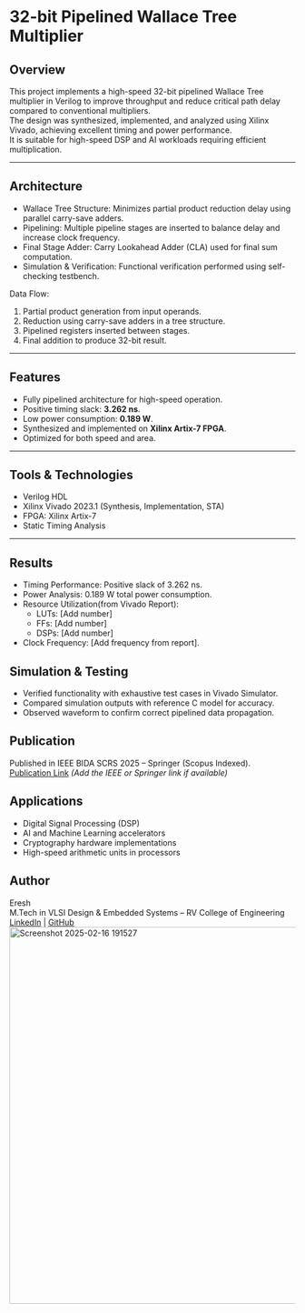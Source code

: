 # 32-bit Pipelined Wallace Tree Multiplier

## Overview
This project implements a high-speed 32-bit pipelined Wallace Tree multiplier in Verilog to improve throughput and reduce critical path delay compared to conventional multipliers.  
The design was synthesized, implemented, and analyzed using Xilinx Vivado, achieving excellent timing and power performance.  
It is suitable for high-speed DSP and AI workloads requiring efficient multiplication.

---

## Architecture
- Wallace Tree Structure: Minimizes partial product reduction delay using parallel carry-save adders.
- Pipelining: Multiple pipeline stages are inserted to balance delay and increase clock frequency.
- Final Stage Adder: Carry Lookahead Adder (CLA) used for final sum computation.
- Simulation & Verification: Functional verification performed using self-checking testbench.

Data Flow:
1. Partial product generation from input operands.
2. Reduction using carry-save adders in a tree structure.
3. Pipelined registers inserted between stages.
4. Final addition to produce 32-bit result.

---

## Features
- Fully pipelined architecture for high-speed operation.
- Positive timing slack: **3.262 ns**.
- Low power consumption: **0.189 W**.
- Synthesized and implemented on **Xilinx Artix-7 FPGA**.
- Optimized for both speed and area.

---

## Tools & Technologies
- Verilog HDL
- Xilinx Vivado 2023.1 (Synthesis, Implementation, STA)
- FPGA: Xilinx Artix-7
- Static Timing Analysis

---

## Results
- Timing Performance: Positive slack of 3.262 ns.
- Power Analysis: 0.189 W total power consumption.
- Resource Utilization(from Vivado Report):
  - LUTs: [Add number]
  - FFs: [Add number]
  - DSPs: [Add number]
- Clock Frequency: [Add frequency from report].


## Simulation & Testing
- Verified functionality with exhaustive test cases in Vivado Simulator.
- Compared simulation outputs with reference C model for accuracy.
- Observed waveform to confirm correct pipelined data propagation.

## Publication
Published in IEEE BIDA SCRS 2025 – Springer (Scopus Indexed).  
[Publication Link](#) *(Add the IEEE or Springer link if available)*

## Applications
- Digital Signal Processing (DSP)
- AI and Machine Learning accelerators
- Cryptography hardware implementations
- High-speed arithmetic units in processors


## Author
Eresh  
M.Tech in VLSI Design & Embedded Systems – RV College of Engineering  
[LinkedIn](https://linkedin.com/in/eresh-g-k-b97532244) | [GitHub](https://github.com/eresh-vlsi)
<img width="556" height="663" alt="Screenshot 2025-02-16 191527" src="https://github.com/user-attachments/assets/7c1f1a93-e8dd-4fd7-8ae0-122d9cf99899" />
